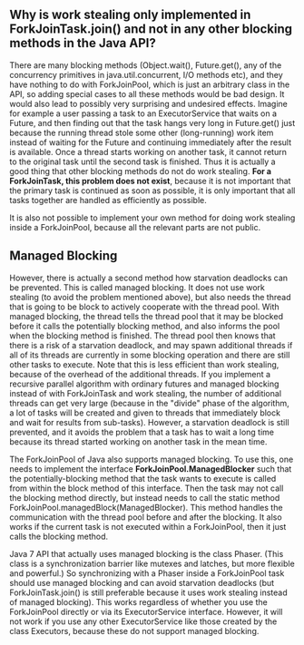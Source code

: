 ## Why is work stealing only implemented in ForkJoinTask.join() and not in any other blocking methods in the Java API? 

There are many blocking methods (Object.wait(), Future.get(), any of the concurrency primitives in java.util.concurrent, I/O methods etc), 
and they have nothing to do with ForkJoinPool, which is just an arbitrary class in the API, so adding special cases to all these methods would be bad design. 
It would also lead to possibly very surprising and undesired effects. Imagine for example a user passing a task to an ExecutorService that waits on a Future, and then finding out that 
the task hangs very long in Future.get() just because the running thread stole some other (long-running) work item instead of waiting for the Future and 
continuing immediately after the result is available. Once a thread starts working on another task, it cannot return to the original task until the second task is finished. 
Thus it is actually a good thing that other blocking methods do not do work stealing. **For a ForkJoinTask, this problem does not exist**, because it is not important that the primary task 
is continued as soon as possible, it is only important that all tasks together are handled as efficiently as possible.

It is also not possible to implement your own method for doing work stealing inside a ForkJoinPool, because all the relevant parts are not public.

## Managed Blocking
However, there is actually a second method how starvation deadlocks can be prevented. This is called managed blocking. It does not use work stealing (to avoid the problem mentioned above), 
but also needs the thread that is going to be block to actively cooperate with the thread pool. With managed blocking, the thread tells the thread pool that it may be 
blocked before it calls the potentially blocking method, and also informs the pool when the blocking method is finished. The thread pool then knows that there is a risk of a 
starvation deadlock, and may spawn additional threads if all of its threads are currently in some blocking operation and there are still other tasks to execute. 
Note that this is less efficient than work stealing, because of the overhead of the additional threads. If you implement a recursive parallel algorithm with ordinary futures and 
managed blocking instead of with ForkJoinTask and work stealing, the number of additional threads can get very large (because in the "divide" phase of the algorithm, 
a lot of tasks will be created and given to threads that immediately block and wait for results from sub-tasks).
However, a starvation deadlock is still prevented, and it avoids the problem that a task has to wait a long time because its thread started working on another task in the mean time.

The ForkJoinPool of Java also supports managed blocking. To use this, one needs to implement the interface **ForkJoinPool.ManagedBlocker** such that the potentially-blocking method that 
the task wants to execute is called from within the block method of this interface. Then the task may not call the blocking method directly, but instead needs to call 
the static method ForkJoinPool.managedBlock(ManagedBlocker). This method handles the communication with the thread pool before and after the blocking. 
It also works if the current task is not executed within a ForkJoinPool, then it just calls the blocking method.

Java 7 API that actually uses managed blocking is the class Phaser. (This class is a synchronization barrier like mutexes and latches, but more flexible and powerful.) 
So synchronizing with a Phaser inside a ForkJoinPool task should use managed blocking and can avoid starvation deadlocks 
(but ForkJoinTask.join() is still preferable because it uses work stealing instead of managed blocking). This works regardless of whether you use the ForkJoinPool 
directly or via its ExecutorService interface. However, it will not work if you use any other ExecutorService like those created by the class Executors, because these do not support
managed blocking.

